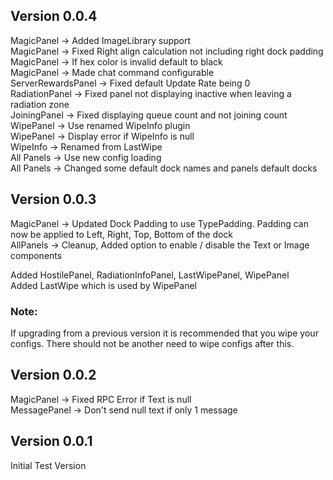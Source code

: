 ## Version 0.0.4
MagicPanel -> Added ImageLibrary support  
MagicPanel -> Fixed Right align calculation not including right dock padding  
MagicPanel -> If hex color is invalid default to black  
MagicPanel -> Made chat command configurable  
ServerRewardsPanel -> Fixed default Update Rate being 0  
RadiationPanel -> Fixed panel not displaying inactive when leaving a radiation zone  
JoiningPanel -> Fixed displaying queue count and not joining count  
WipePanel -> Use renamed WipeInfo plugin  
WipePanel -> Display error if WipeInfo is null  
WipeInfo -> Renamed from LastWipe  
All Panels -> Use new config loading  
All Panels -> Changed some default dock names and panels default docks  


## Version 0.0.3

MagicPanel -> Updated Dock Padding to use TypePadding. Padding can now be applied to Left, Right, Top, Bottom of the dock  
AllPanels -> Cleanup, Added option to enable / disable the Text or Image components
  
Added HostilePanel, RadiationInfoPanel, LastWipePanel, WipePanel  
Added LastWipe which is used by WipePanel

### Note:
If upgrading from a previous version it is recommended that you wipe your configs. There should not be another need to wipe configs after this.

## Version 0.0.2
MagicPanel -> Fixed RPC Error if Text is null  
MessagePanel -> Don't send null text if only 1 message

## Version 0.0.1
Initial Test Version